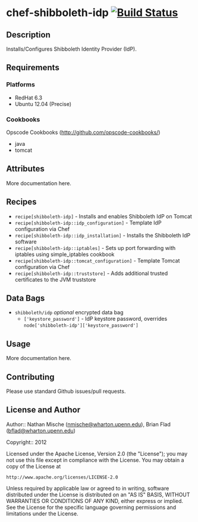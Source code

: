 # chef-shibboleth-idp [![Build Status](https://secure.travis-ci.org/wharton/chef-shibboleth-idp.png?branch=master)](http://travis-ci.org/wharton/chef-shibboleth-idp)

## Description

Installs/Configures Shibboleth Identity Provider (IdP).

## Requirements

### Platforms

* RedHat 6.3
* Ubuntu 12.04 (Precise)

### Cookbooks

Opscode Cookbooks (http://github.com/opscode-cookbooks/)

* java
* tomcat

## Attributes

More documentation here.

## Recipes

* `recipe[shibboleth-idp]` - Installs and enables Shibboleth IdP on Tomcat
* `recipe[shibboleth-idp::idp_configuration]` - Template IdP configuration via Chef
* `recipe[shibboleth-idp::idp_installation]` - Installs the Shibboleth IdP software
* `recipe[shibboleth-idp::iptables]` - Sets up port forwarding with iptables using simple_iptables cookbook
* `recipe[shibboleth-idp::tomcat_configuration]` - Template Tomcat configuration via Chef
* `recipe[shibboleth-idp::truststore]` - Adds additional trusted certificates to the JVM truststore

## Data Bags

* `shibboleth/idp` _optional_ encrypted data bag
  * `['keystore_password']` - IdP keystore password, overrides `node['shibboleth-idp']['keystore_password']`

## Usage

More documentation here.

## Contributing

Please use standard Github issues/pull requests.

## License and Author
      
Author:: Nathan Mische (<nmische@wharton.upenn.edu>), Brian Flad (<bflad@wharton.upenn.edu>)

Copyright:: 2012

Licensed under the Apache License, Version 2.0 (the "License");
you may not use this file except in compliance with the License.
You may obtain a copy of the License at

    http://www.apache.org/licenses/LICENSE-2.0

Unless required by applicable law or agreed to in writing, software
distributed under the License is distributed on an "AS IS" BASIS,
WITHOUT WARRANTIES OR CONDITIONS OF ANY KIND, either express or implied.
See the License for the specific language governing permissions and
limitations under the License.